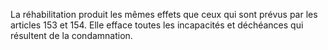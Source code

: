 La réhabilitation produit les mêmes effets que ceux qui sont prévus par les articles 153 et 154. Elle efface toutes les incapacités et déchéances qui résultent de la condamnation.